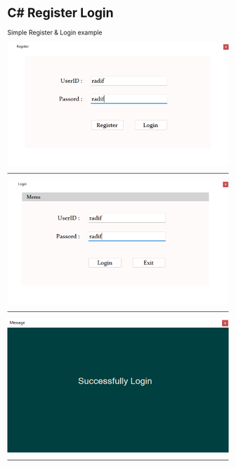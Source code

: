# C# Register Login
Simple Register &amp; Login example

<img src="https://github.com/mmrradif/CSharpRegisterLogin/blob/99dcfd6ad6062e30b4dd5149c3c7ed22f9b5d788/Images/Register.png"/>
<hr/>
<img src="https://github.com/mmrradif/CSharpRegisterLogin/blob/99dcfd6ad6062e30b4dd5149c3c7ed22f9b5d788/Images/Login.png"/>
<hr/>
<img src="https://github.com/mmrradif/CSharpRegisterLogin/blob/99dcfd6ad6062e30b4dd5149c3c7ed22f9b5d788/Images/Successful.png"/>
<hr/>

